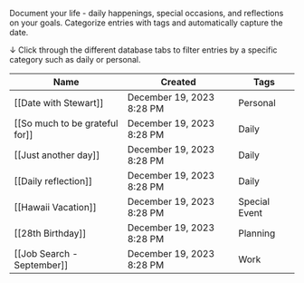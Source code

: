 Document your life - daily happenings, special occasions, and reflections on your goals.
Categorize entries with tags and automatically capture the date.

↓ Click through the different database tabs to filter entries by a specific category such as daily or personal.

|Name|Created|Tags|
|---|---|---|
|[[Date with Stewart]]|December 19, 2023 8:28 PM|Personal|
|[[So much to be grateful for]]|December 19, 2023 8:28 PM|Daily|
|[[Just another day]]|December 19, 2023 8:28 PM|Daily|
|[[Daily reflection]]|December 19, 2023 8:28 PM|Daily|
|[[Hawaii Vacation]]|December 19, 2023 8:28 PM|Special Event|
|[[28th Birthday]]|December 19, 2023 8:28 PM|Planning|
|[[Job Search - September]]|December 19, 2023 8:28 PM|Work|